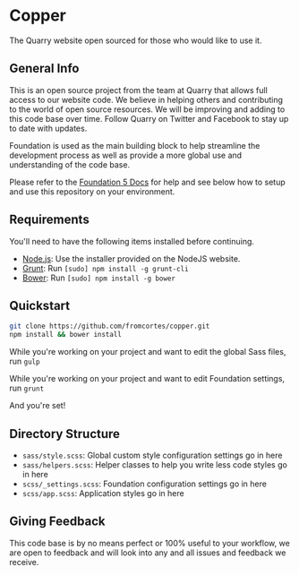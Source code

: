 # Copper
The Quarry website open sourced for those who would like to use it.

## General Info

This is an open source project from the team at Quarry that allows full access to our website code. We believe in helping others and contributing to the world of open source resources. We will be improving and adding to this code base over time. Follow Quarry on Twitter and Facebook to stay up to date with updates.

Foundation is used as the main building block to help streamline the development process as well as provide a more global use and understanding of the code base.

Please refer to the [Foundation 5 Docs](http://foundation.zurb.com/sites/docs/v/5.5.3/sass.html) for help and see below how to setup and use this repository on your environment.

## Requirements

You'll need to have the following items installed before continuing.

  * [Node.js](http://nodejs.org): Use the installer provided on the NodeJS website.
  * [Grunt](http://gruntjs.com/): Run `[sudo] npm install -g grunt-cli`
  * [Bower](http://bower.io): Run `[sudo] npm install -g bower`

## Quickstart

```bash
git clone https://github.com/fromcortes/copper.git
npm install && bower install
```
While you're working on your project and want to edit the global Sass files, run `gulp`

While you're working on your project and want to edit Foundation settings, run `grunt`

And you're set!

## Directory Structure

  * `sass/style.scss`: Global custom style configuration settings go in here
  * `sass/helpers.scss`: Helper classes to help you write less code styles go in here
  * `scss/_settings.scss`: Foundation configuration settings go in here
  * `scss/app.scss`: Application styles go in here

## Giving Feedback

This code base is by no means perfect or 100% useful to your workflow, we are open to feedback and will look into any and all issues and feedback we receive.
